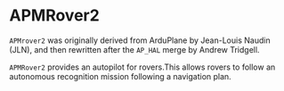 # APMRover2

`APMrover2` was originally derived from
ArduPlane by Jean-Louis Naudin (JLN), and then rewritten after the `AP_HAL` merge by Andrew Tridgell.

`APMRover2` provides an autopilot for rovers.This allows rovers to follow an
 autonomous recognition mission following a navigation plan.
